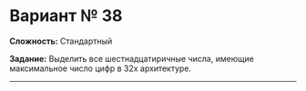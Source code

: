 # Вариант № 38
**Сложность:** Стандартный

**Задание:**  Выделить все шестнадцатиричные числа, имеющие максимальное число цифр в 32x архитектуре.

---